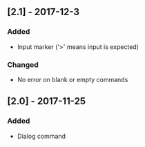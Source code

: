 ## [2.1] - 2017-12-3
### Added
- Input marker ('>' means input is expected)
### Changed
- No error on blank or empty commands

## [2.0] - 2017-11-25
### Added
- Dialog command
